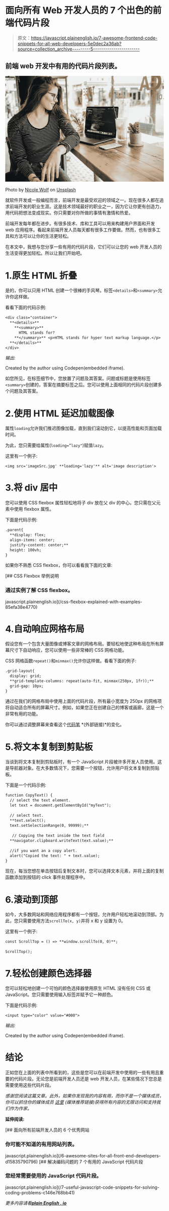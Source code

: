 # 面向所有 Web 开发人员的 7 个出色的前端代码片段

> 原文：<https://javascript.plainenglish.io/7-awesome-frontend-code-snippets-for-all-web-developers-5e0dec2a36ab?source=collection_archive---------5----------------------->

## 前端 web 开发中有用的代码片段列表。

![](img/1a179c01176d53139edacb7cca19d111.png)

Photo by [Nicole Wolf](https://unsplash.com/@joeel56?utm_source=medium&utm_medium=referral) on [Unsplash](https://unsplash.com?utm_source=medium&utm_medium=referral)

就软件开发或一般编程而言，前端开发是最受欢迎的领域之一。现在很多人都在追求前端开发的职业生涯。这是技术领域最好的职业之一，因为它让你更有创造力，用代码把想法变成现实。你只需要对你所做的事情有激情和热爱。

前端开发每年都在进步。有很多技术、库和工具可以用来构建用户界面和开发 web 应用程序。看起来前端开发人员每天都有很多工作要做。然而，也有很多工具和方法可以让你的生活更轻松。

在本文中，我想与您分享一些有用的代码片段，它们可以让您的 web 开发人员的生活变得更加轻松。所以让我们开始吧。

# 1.原生 HTML 折叠

是的，你可以只用 HTML 创建一个很棒的手风琴。标签`<details>`和`<summary>`允许你这样做。

看看下面的代码示例:

```
<div class="container">
  **<details>**
    **<summary>**
      HTML stands for?
    **</summary>** <p>HTML stands for hyper text markup language.</p>
  **</details>**
</div>
```

*输出:*

Created by the author using Codepen(embedded iframe).

如您所见，在标签细节中，您放置了问题及其答案。问题或标题是使用标签`<summary>`创建的，答案在摘要标签之后。您可以使用上面相同的代码片段创建多个问题及其答案。

# 2.使用 HTML 延迟加载图像

属性`loading`允许我们推迟图像加载，直到我们滚动到它，以提高性能和页面加载时间。

为此，您只需要给属性(`loading=”lazy"`)赋值`lazy`。

这里有一个例子:

```
<img src='imageSrc.jpg' **loading='lazy'** alt='image description'>
```

# 3.将 div 居中

您可以使用 CSS flexbox 属性轻松地将子 div 放在父 div 的中心。您只需在父元素中使用 flexbox 属性。

下面是代码示例:

```
.parent{
  **display: flex;
  align-items: center;
  justify-content: center;**
  height: 100vh;
}
```

如果你不熟悉 CSS flexbox，你可以看看我下面的文章:

[](/css-flexbox-explained-with-examples-85efa38e4770) [## CSS Flexbox 举例说明

### 通过实例了解 CSS flexbox。

javascript.plainenglish.io](/css-flexbox-explained-with-examples-85efa38e4770) 

# 4.自动响应网格布局

假设您有一个包含大量图像或博客文章的网格布局。要轻松地使这种布局在所有屏幕尺寸下自动响应，您可以使用一些非常棒的 CSS 网格功能。

CSS 网格函数`repeat()`和`minmax()`允许你这样做。看看下面的例子:

```
.grid-layout{
  display: grid;
  **grid-template-columns: repeat(auto-fit, minmax(250px, 1fr));**
  grid-gap: 10px;
}
```

通过在我们的网格布局中使用上面的代码片段，所有最小宽度为 250px 的网格项将自动适合所有的屏幕尺寸。例如，如果您正在创建自己的博客或画廊，这是一个非常有用的功能。

你可以通过调整屏幕来查看这个[代码笔](https://codepen.io/MehdiAoussiad/pen/zYKyyYY) *(外部链接)*的变化。

# 5.将文本复制到剪贴板

当谈到将文本复制到剪贴板时，有一个 JavaScript 片段被许多开发人员使用。这是导航器对象。在大多数情况下，您需要一个按钮，允许用户将文本复制到剪贴板。

下面是一个代码示例:

```
function CopyText() {
  // select the text element. 
  let text = document.getElementById("myText");

  // select text.
  **text.select();
  text.setSelectionRange(0, 99999);**

   // Copying the text inside the text field
  **navigator.clipboard.writeText(text.value);**

  //if you want an a copy alert.
  alert("Copied the text: " + text.value);
}
```

现在，每当您想在单击按钮后复制文本时，您可以选择文本元素，并将上面的复制函数添加到按钮的 click 事件处理程序中。

# 6.滚动到顶部

如今，大多数网站和网络应用程序都有一个按钮，允许用户轻松地滚动到顶部。为此，您只需要使用方法`scrollTo(x, y)`并将 x 和 y 设置为 0。

这里有一个例子:

```
const ScrollTop = () => **window.scrollTo(0, 0)**;

ScrollTop();
```

# 7.轻松创建颜色选择器

您可以轻松地创建一个可怕的颜色选择器使用原生 HTML 没有任何 CSS 或 JavaScript。您只需要使用输入标签并赋予它一种颜色。

下面是代码示例:

```
<input type="color" value="#000">
```

*输出:*

Created by the author using Codepen(embedded iframe).

# 结论

正如您在上面的列表中所看到的，这些是您可以在前端开发中使用的一些有用且重要的代码片段。无论您是前端开发人员还是 web 开发人员，在某些情况下您总是需要使用这些代码片段。

*感谢您阅读这篇文章。此外，如果你发现我的内容有用，而你不是一个媒体成员，你可以抓住你的媒体成员* [*这里*](https://mehdiouss.medium.com/membership) *(媒体推荐链接)获得所有内容的无限访问和支持我们作为作家。*

**延伸阅读:**

[](/6-awesome-sites-for-all-front-end-developers-d15835790796) [## 面向所有前端开发人员的 6 个优秀网站

### 你可能不知道的有用网站列表。

javascript.plainenglish.io](/6-awesome-sites-for-all-front-end-developers-d15835790796) [](/7-useful-javascript-code-snippets-for-solving-coding-problems-c146e768bb41) [## 解决编码问题的 7 个有用的 JavaScript 代码片段

### 您经常需要使用的 JavaScript 代码片段。

javascript.plainenglish.io](/7-useful-javascript-code-snippets-for-solving-coding-problems-c146e768bb41) 

*更多内容请看*[***plain English . io***](http://plainenglish.io/)